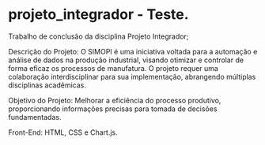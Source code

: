 # projeto_integrador - Teste.

Trabalho de conclusão da disciplina Projeto Integrador;

Descrição do Projeto: O SIMOPI é uma iniciativa voltada para a automação e análise
de dados na produção industrial, visando otimizar e controlar de forma eficaz os
processos de manufatura. O projeto requer uma colaboração interdisciplinar para sua
implementação, abrangendo múltiplas disciplinas acadêmicas.

Objetivo do Projeto: Melhorar a eficiência do processo produtivo, proporcionando
informações precisas para tomada de decisões fundamentadas. 

Front-End: HTML, CSS e Chart.js.
